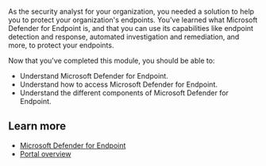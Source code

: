 As the security analyst for your organization, you needed a solution to help you to protect your organization's endpoints. You've learned what Microsoft Defender for Endpoint is, and that you can use its capabilities like endpoint detection and response, automated investigation and remediation, and more, to protect your endpoints.

Now that you've completed this module, you should be able to:

- Understand Microsoft Defender for Endpoint.
- Understand how to access Microsoft Defender for Endpoint.
- Understand the different components of Microsoft Defender for Endpoint.

## Learn more

- [Microsoft Defender for Endpoint](/microsoft-365/security/defender-endpoint/microsoft-defender-endpoint?view=o365-worldwide&preserve-view=true)
- [Portal overview](/microsoft-365/security/defender-endpoint/portal-overview?view=o365-worldwide&preserve-view=true)
